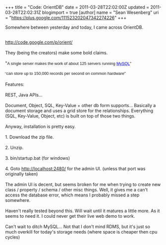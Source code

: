 +++
title = "Code: OrientDB"
date = 2011-03-28T22:02:00Z
updated = 2011-03-28T22:02:31Z
blogimport = true 
[author]
	name = "Sean Wesenberg"
	uri = "https://plus.google.com/111523202047342274226"
+++

Somewhere between yesterday and today, I came across OrientDB.<div><br /></div><div><a href="http://code.google.com/p/orient/">http://code.google.com/p/orient/</a></div><div><br /></div><div><a href="http://code.google.com/p/orient/"></a>They (being the creators) make some bold claims.&nbsp;</div><div><br /></div><div>"<span class="Apple-style-span" style="-webkit-border-horizontal-spacing: 2px; -webkit-border-vertical-spacing: 2px; font-family: arial, sans-serif; font-size: 13px; line-height: 16px;">A single server makes the work of about 125 servers running</span><span class="Apple-style-span" style="-webkit-border-horizontal-spacing: 2px; -webkit-border-vertical-spacing: 2px; font-family: arial, sans-serif; font-size: 13px; line-height: 16px;">&nbsp;</span><span class="Apple-style-span" style="-webkit-border-horizontal-spacing: 2px; -webkit-border-vertical-spacing: 2px; font-family: arial, sans-serif; font-size: 13px; line-height: 16px;"><a href="http://en.wikipedia.org/wiki/Mysql" rel="nofollow" style="color: #0000cc;">MySQL</a>"</span></div><div><span class="Apple-style-span" style="font-family: arial, sans-serif; font-size: x-small;"><span class="Apple-style-span" style="-webkit-border-horizontal-spacing: 2px; -webkit-border-vertical-spacing: 2px; line-height: 16px;"><br /></span></span></div><div><span class="Apple-style-span" style="font-family: arial, sans-serif; font-size: x-small;"><span class="Apple-style-span" style="-webkit-border-horizontal-spacing: 2px; -webkit-border-vertical-spacing: 2px; line-height: 16px;">"</span></span><span class="Apple-style-span" style="-webkit-border-horizontal-spacing: 2px; -webkit-border-vertical-spacing: 2px; font-family: arial, sans-serif; font-size: 13px; line-height: 16px;">can store up to 150,000 records per second on common hardware"</span></div><div><br /></div><div>Features:&nbsp;</div><div><br /></div><div>REST, Java APIs...&nbsp;</div><div><br /></div><div>Document, Object, SQL, Key-Value + other db form supports... Basically a document storage and uses a grid store for the relationships. Everything (SQL, Key-Value, Object, etc) is built on top of those two things.&nbsp;</div><div><br /></div><div>Anyway, installation is pretty easy.&nbsp;</div><div><br /></div><div>1. Download the zip file.&nbsp;</div><div><br /></div><div>2. Unzip.&nbsp;</div><div><br /></div><div>3. bin/startup.bat (for windows)</div><div><br /></div><div>4. Goto&nbsp;<a href="http://localhost:2480/">http://localhost:2480/</a>&nbsp;for the admin UI. (unless that port was originally taken)</div><div><br /></div><div>The admin UI is decent, but seems broken for me when trying to create new class / property / schema / other misc things. Well, it gives me a can't access the database error, which means I probably missed a step somewhere.&nbsp;</div><div><br /></div><div>Haven't really tested beyond this. Will wait until it matures a little more. As it seems to need it. I could never get their live web demo to work.&nbsp;</div><div><br /></div><div>Can't wait to ditch MySQL... Not that I don't mind RDMS, but it's just so much overkill for today's storage needs (where space is cheaper then cpu cycles)</div>
